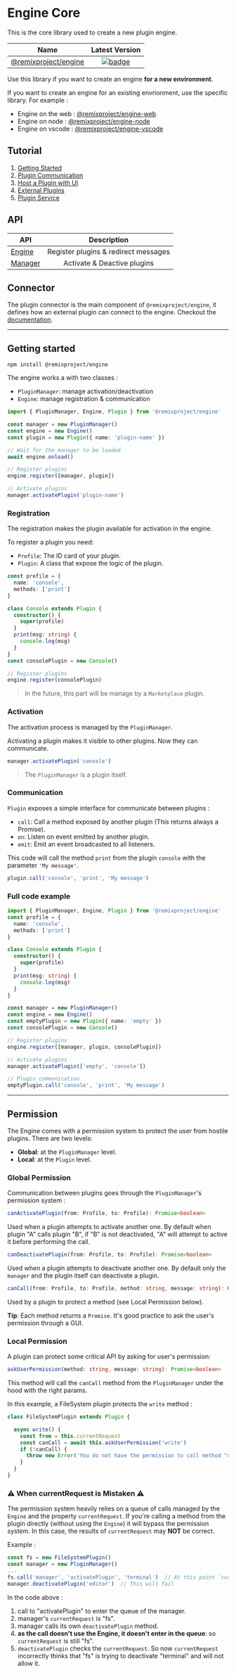 # Engine Core

This is the core library used to create a new plugin engine.

| Name                                           | Latest Version       |
| -----------------------------------------------| :------------------: |
| [@remixproject/engine](.)  | [![badge](https://img.shields.io/npm/v/@remixproject/engine.svg?style=flat-square)](https://www.npmjs.com/package/@remixproject/engine) |

Use this library if you want to create an engine **for a new environment**.

If you want to create an engine for an existing envrionment, use the specific library. For example : 
- Engine on the web : [@remixproject/engine-web](../web)
- Engine on node : [@remixproject/engine-node](../node)
- Engine on vscode : [@remixproject/engine-vscode](../vscode)

## Tutorial

1. [Getting Started](doc/tutorial/1-getting-started.md)
2. [Plugin Communication](doc/tutorial/2-plugin-communication.md)
3. [Host a Plugin with UI](doc/tutorial/3-hosted-plugin.md)
4. [External Plugins](doc/tutorial/4-external-plugins.md)
5. [Plugin Service](doc/tutorial/5-plugin-service.md)

## API

| API                         | Description                          |
| ----------------------------| :----------------------------------: |
| [Engine](./api/engine.md)   | Register plugins & redirect messages |
| [Manager](./api/manager.md) | Activate & Deactive plugins          |


## Connector

The plugin connector is the main component of `@remixproject/engine`, it defines how an external plugin can connect to the engine. Checkout the [documentation](./doc/connector).

--------------

## Getting started
```
npm install @remixproject/engine
```

The engine works a with two classes : 
- `PluginManager`: manage activation/deactivation
- `Engine`: manage registration & communication 

```typescript
import { PluginManager, Engine, Plugin } from '@remixproject/engine'

const manager = new PluginManager()
const engine = new Engine()
const plugin = new Plugin({ name: 'plugin-name' })

// Wait for the manager to be loaded
await engine.onload()

// Register plugins
engine.register([manager, plugin])

// Activate plugins
manager.activatePlugin('plugin-name')
```

### Registration
The registration makes the plugin available for activation in the engine.

To register a plugin you need: 
- `Profile`: The ID card of your plugin.
- `Plugin`: A class that expose the logic of the plugin.

```typescript
const profile = {
  name: 'console',
  methods: ['print']
}

class Console extends Plugin {
  constructor() {
    super(profile)
  }
  print(msg: string) {
    console.log(msg)
  }
}
const consolePlugin = new Console()

// Register plugins
engine.register(consolePlugin)
```

> In the future, this part will be manage by a `Marketplace` plugin.

### Activation
The activation process is managed by the `PluginManager`.

Activating a plugin makes it visible to other plugins. Now they can communicate.

```typescript
manager.activatePlugin('console')
```

> The `PluginManager` is a plugin itself.

### Communication
`Plugin` exposes a simple interface for communicate between plugins : 

- `call`: Call a method exposed by another plugin (This returns always a Promise).
- `on`: Listen on event emitted by another plugin.
- `emit`: Emit an event broadcasted to all listeners.

This code will call the method `print` from the plugin `console` with the parameter `'My message'`.
```typescript
plugin.call('console', 'print', 'My message')
```

### Full code example
```typescript
import { PluginManager, Engine, Plugin } from '@remixproject/engine'
const profile = {
  name: 'console',
  methods: ['print']
}

class Console extends Plugin {
  constructor() {
    super(profile)
  }
  print(msg: string) {
    console.log(msg)
  }
}

const manager = new PluginManager()
const engine = new Engine()
const emptyPlugin = new Plugin({ name: 'empty' })
const consolePlugin = new Console()

// Register plugins
engine.register([manager, plugin, consolePlugin])

// Activate plugins
manager.activatePlugin(['empty', 'console'])

// Plugin communication
emptyPlugin.call('console', 'print', 'My message')
```

--------------

## Permission
The Engine comes with a permission system to protect the user from hostile plugins.
There are two levels: 
- **Global**: at the `PluginManager` level.
- **Local**: at the `Plugin` level.

### Global Permission
Communication between plugins goes through the `PluginManager`'s permission system : 

```typescript
canActivatePlugin(from: Profile, to: Profile): Promise<boolean>
```
Used when a plugin attempts to activate another one. By default when plugin "A" calls plugin "B", if "B" is not deactivated, "A" will attempt to active it before performing the call.

```typescript
canDeactivatePlugin(from: Profile, to: Profile): Promise<boolean>
```
Used when a plugin attempts to deactivate another one. By default only the `manager` and the plugin itself can deactivate a plugin.

```typescript
canCall(from: Profile, to: Profile, method: string, message: string): Promise<boolean>
```
Used by a plugin to protect a method (see Local Permission below).

**Tip**: Each method returns a `Promise`. It's good practice to ask the user's permission through a GUI.


### Local Permission
A plugin can protect some critical API by asking for user's permission:

```typescript
askUserPermission(method: string, message: string): Promise<boolean>
```
This method will call the `canCall` method from the `PluginManager` under the hood with the right params.

In this example, a FileSystem plugin protects the `write` method :
```typescript
class FileSystemPlugin extends Plugin {

  async write() {
    const from = this.currentRequest
    const canCall = await this.askUserPermission('write')
    if (!canCall) {
      throw new Error('You do not have the permission to call method "canCall" from "fs"')
    }
  }
}
```

### ⚠️ When currentRequest is Mistaken ⚠️
The permission system heavily relies on a queue of calls managed by the `Engine` and the property `currentRequest`.
If you're calling a method from the plugin directly (without using the `Engine`) it will bypass the permission system. In this case, the results of `currentRequest` may **NOT** be correct.

Example : 
```typescript
const fs = new FileSystemPlugin()
const manager = new PluginManager()
...
fs.call('manager', 'activatePlugin', 'terminal')  // At this point `currentRequest` on manager is "fs"
manager.deactivatePlugin('editor')  // This will fail
```

In the code above :
1. call to "activatePlugin" to enter the queue of the manager.
2. manager's `currentRequest` is "fs".
3. manager calls its own `deactivatePlugin` method. 
4. **as the call doesn't use the Engine, it doesn't enter in the queue**: so `currentRequest` is still "fs".
5. `deactivatePlugin` checks the `currentRequest`. So now `currentRequest` incorrectly thinks that "fs" is trying to deactivate "terminal" and will not allow it.